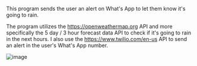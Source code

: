 This program sends the user an alert on What's App to let them know it's going to rain.

The program utilizes the https://openweathermap.org API and more specifically the 5 day / 3 hour forecast data API to check if it's going to rain in the next hours.
I also use the https://www.twilio.com/en-us API to send an alert in the user's What's App number.

![image](https://github.com/user-attachments/assets/15d01a3b-6002-4ce7-9caa-504ef1307113)
